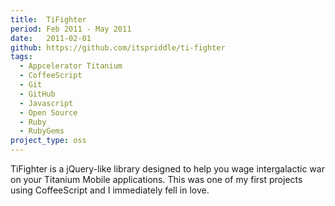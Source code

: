 ```yaml
---
title:  TiFighter
period: Feb 2011 - May 2011
date:   2011-02-01
github: https://github.com/itspriddle/ti-fighter
tags:
  - Appcelerator Titanium
  - CoffeeScript
  - Git
  - GitHub
  - Javascript
  - Open Source
  - Ruby
  - RubyGems
project_type: oss
---
```


TiFighter is a jQuery-like library designed to help you wage intergalactic war
on your Titanium Mobile applications. This was one of my first projects using
CoffeeScript and I immediately fell in love.
